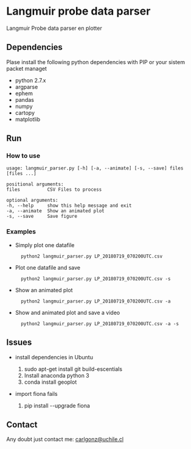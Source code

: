 # Langmuir probe data parser
Langmuir Probe data parser en plotter

## Dependencies 

Plase install the following python dependencies with PIP or your sistem packet managet
- python 2.7.x
- argparse
- ephem
- pandas
- numpy
- cartopy
- matplotlib

## Run

### How to use

    usage: langmuir_parser.py [-h] [-a, --animate] [-s, --save] files [files ...]

    positional arguments:
    files          CSV Files to process

    optional arguments:
    -h, --help     show this help message and exit
    -a, --animate  Show an animated plot
    -s, --save     Save figure

### Examples

- Simply plot one datafile

        python2 langmuir_parser.py LP_20180719_070200UTC.csv
    
- Plot one datafile and save
    
        python2 langmuir_parser.py LP_20180719_070200UTC.csv -s
    
- Show an animated plot

        python2 langmuir_parser.py LP_20180719_070200UTC.csv -a
    
- Show and animated plot and save a video

        python2 langmuir_parser.py LP_20180719_070200UTC.csv -a -s
        
## Issues
- install dependencies in Ubuntu
    1. sudo apt-get install git build-escentials
    2. Install anaconda python 3
    3. conda install geoplot
    
- import fiona fails
    1. pip install --upgrade fiona
    
## Contact

Any doubt just contact me: carlgonz@uchile.cl

    
